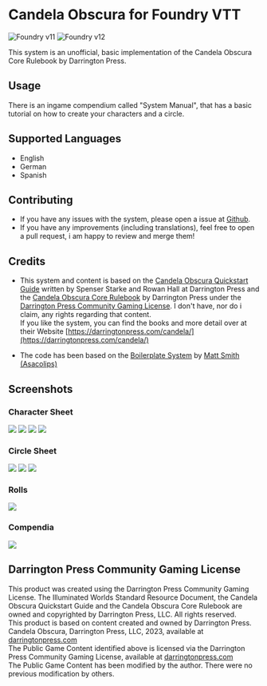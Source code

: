 # Candela Obscura for Foundry VTT

![Foundry v11](https://img.shields.io/badge/foundry-v11-green)
![Foundry v12](https://img.shields.io/badge/foundry-v12-green)

This system is an unofficial, basic implementation of the Candela Obscura Core Rulebook by Darrington Press.

## Usage

There is an ingame compendium called "System Manual", that has a basic tutorial on how to create your characters and a circle.

## Supported Languages

- English
- German
- Spanish

## Contributing

- If you have any issues with the system, please open a issue at [Github](https://github.com/ceriath/candelafvtt).
- If you have any improvements (including translations), feel free to open a pull request, i am happy to review and merge them!

## Credits

- This system and content is based on the [Candela Obscura Quickstart Guide](https://darringtonpress.com/candela/) written by Spenser Starke and Rowan Hall at Darrington Press and the [Candela Obscura Core Rulebook](https://darringtonpress.com/candela/) by Darrington Press under the [Darrington Press Community Gaming License](https://darringtonpress.com/license/). I don't have, nor do i claim, any rights regarding that content.  
If you like the system, you can find the books and more detail over at their Website [https://darringtonpress.com/candela/](https://darringtonpress.com/candela/)

- The code has been based on the [Boilerplate System](https://gitlab.com/asacolips-projects/foundry-mods/boilerplate) by [Matt Smith (Asacolips)](https://github.com/asacolips) 

## Screenshots

### Character Sheet

![](screenshots/character-actions.png)
![](screenshots/character-abilities.png)
![](screenshots/character-biography.png)
![](screenshots/character-gear.png)

### Circle Sheet

![](screenshots/circle-abilities.png)
![](screenshots/circle-members.png)
![](screenshots/circle-illumination.png)

### Rolls

![](screenshots/roll.png)

### Compendia

![](screenshots/compendia-abilities.png)

## Darrington Press Community Gaming License
This product was created using the Darrington Press Community Gaming License. The Illuminated Worlds Standard Resource Document, the Candela Obscura Quickstart Guide and the Candela Obscura Core Rulebook are owned and copyrighted by Darrington Press, LLC. All rights reserved.  
This product is based on content created and owned by Darrington Press. Candela Obscura, Darrington Press, LLC, 2023, available at [darringtonpress.com](https://darringtonpress.com)  
The Public Game Content identified above is licensed via the Darrington Press Community Gaming License, available at [darringtonpress.com](https://darringtonpress.com)  
The Public Game Content has been modified by the author. There were no previous modification by others.